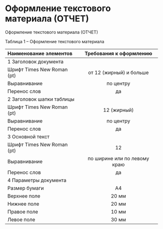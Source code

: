 # Оформление текстового материала \(ОТЧЕТ\)

Оформление текстового материала \(ОТЧЕТ\)

Таблица 1 – Оформление текстового материала



| **Наименование элементов** | **Требования к оформлению** |
| :------------- |:-------------:| 
| 1 Заголовок документа |   |
| Шрифт Times New Roman \(pt\) | от 12 \(жирный\) и больше |
| Выравнивание | по центру |
| Перенос слов | да |
| 2 Заголовок шапки таблицы |   |
| Шрифт Times New Roman \(pt\) | 12 \(жирный\) |
| Выравнивание | по центру |
| Перенос слов | да |
| 3 Основной текст |   |
| Шрифт Times New Roman \(pt\) | 12 |
| Выравнивание | по ширине или по левому краю |
| Перенос слов | да |
| 4 Параметры документа |   |
| Размер бумаги | А4 |
| Верхнее поле | 20 мм |
| Нижнее поле | 20 мм |
| Правое поле | 10 мм |
| Левое поле | 30 мм |

